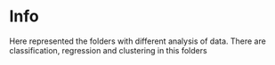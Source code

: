 # Info 

Here represented the folders with different analysis of data. There are classification, regression and clustering in this folders